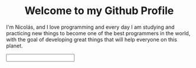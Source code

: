 <h1 align="center">
Welcome to my Github Profile
</h1>
<p>
I'm Nicolás, and I love programming and every day I am studying and practicing new things to become one of the best programmers in the world, with the goal of developing great things that will help everyone on this planet.
</p>
<input id="ave" type="text">

<script>
let  n = 2;
let b = 4;
let ave = document.querySelector("#ave")
ave.onclick = ()=>{
console.log("Hola Mundo")
}

console.log(n*b - 5)
</script>
